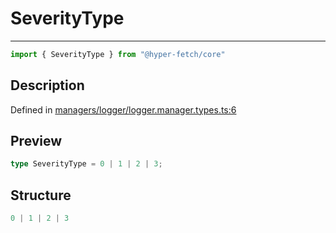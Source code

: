 

# SeverityType

<div class="api-docs__separator">

---

</div><div class="api-docs__import">

```ts
import { SeverityType } from "@hyper-fetch/core"
```

</div><div class="api-docs__section">

## Description

</div><div class="api-docs__description"><span class="api-docs__do-not-parse">



</span></div><p class="api-docs__definition">

Defined in [managers/logger/logger.manager.types.ts:6](https://github.com/BetterTyped/hyper-fetch/blob/3fe127e9/packages/core/src/managers/logger/logger.manager.types.ts#L6)

</p><div class="api-docs__section">

## Preview

</div><div class="api-docs__preview type single">

```ts
type SeverityType = 0 | 1 | 2 | 3;
```

</div><div class="api-docs__section">

## Structure

</div><div class="api-docs__returns">

```ts
0 | 1 | 2 | 3
```

</div>